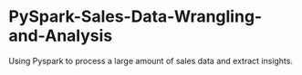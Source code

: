 # PySpark-Sales-Data-Wrangling-and-Analysis
Using Pyspark to process a large amount of sales data and extract insights.
